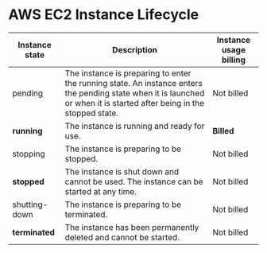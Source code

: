 # AWS EC2 Instance Lifecycle

| Instance state | Description                                                                                                                                                            | Instance usage billing |
| -------------- | ---------------------------------------------------------------------------------------------------------------------------------------------------------------------- | ---------------------- |
| pending        | The instance is preparing to enter the running state. An instance enters the pending state when it is launched or when it is started after being in the stopped state. | Not billed             |
| **running**    | The instance is running and ready for use.                                                                                                                             | **Billed**             |
| stopping       | The instance is preparing to be stopped.                                                                                                                               | Not billed             |
| **stopped**    | The instance is shut down and cannot be used. The instance can be started at any time.                                                                                 | Not billed             |
| shutting-down  | The instance is preparing to be terminated.                                                                                                                            | Not billed             |
| **terminated** | The instance has been permanently deleted and cannot be started.                                                                                                       | Not billed             |
